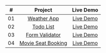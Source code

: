 |  #  |                        Project                        |                                        Live Demo                                         |
| :-: | :---------------------------------------------------: | :--------------------------------------------------------------------------------------: |
| 01  |         [Weather App](./Project/weather-app)          |  [Live Demo ](https://645106221e40775696331e1a--reliable-sunburst-c2acfd.netlify.app/)   |
| 02  |           [Todo List](./Project/todo-list/)           |   [Live Demo ](https://6451048de0e24159042e68fe--dulcet-vacherin-b149fb.netlify.app/)    |
| 03  |     [Form Validator](./Project//form-validator//)     | [Live Demo ](https://645261e87a18370d2a8693cc--lighthearted-begonia-fe70ee.netlify.app/) |
| 04  | [Movie Seat Booking](./Project//movie-seat-booking//) | [Live Demo](https://6458f30b338faa2ed6529117--frolicking-pithivier-8434a8.netlify.app/)  |

